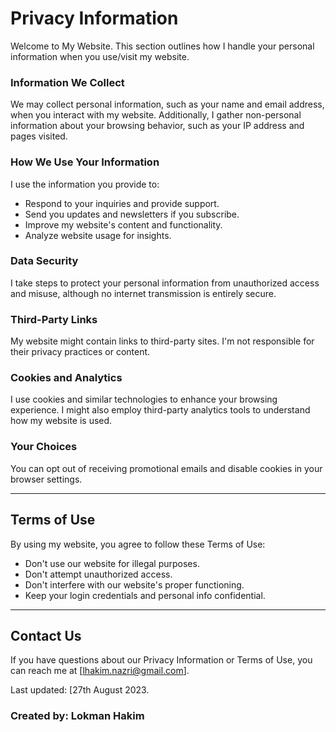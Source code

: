 # Privacy Information

Welcome to My Website. This section outlines how I handle your personal information when you use/visit my website.

### Information We Collect

We may collect personal information, such as your name and email address, when you interact with my website. Additionally, I gather non-personal information about your browsing behavior, such as your IP address and pages visited.

### How We Use Your Information

I use the information you provide to:

- Respond to your inquiries and provide support.
- Send you updates and newsletters if you subscribe.
- Improve my website's content and functionality.
- Analyze website usage for insights.

### Data Security

I take steps to protect your personal information from unauthorized access and misuse, although no internet transmission is entirely secure.

### Third-Party Links

My website might contain links to third-party sites. I'm not responsible for their privacy practices or content.

### Cookies and Analytics

I use cookies and similar technologies to enhance your browsing experience. I might also employ third-party analytics tools to understand how my website is used.

### Your Choices

You can opt out of receiving promotional emails and disable cookies in your browser settings.

---

## Terms of Use

By using my website, you agree to follow these Terms of Use:

- Don't use our website for illegal purposes.
- Don't attempt unauthorized access.
- Don't interfere with our website's proper functioning.
- Keep your login credentials and personal info confidential.

---

## Contact Us

If you have questions about our Privacy Information or Terms of Use, you can reach me at [lhakim.nazri@gmail.com].

Last updated: [27th August 2023.

### Created by: Lokman Hakim
